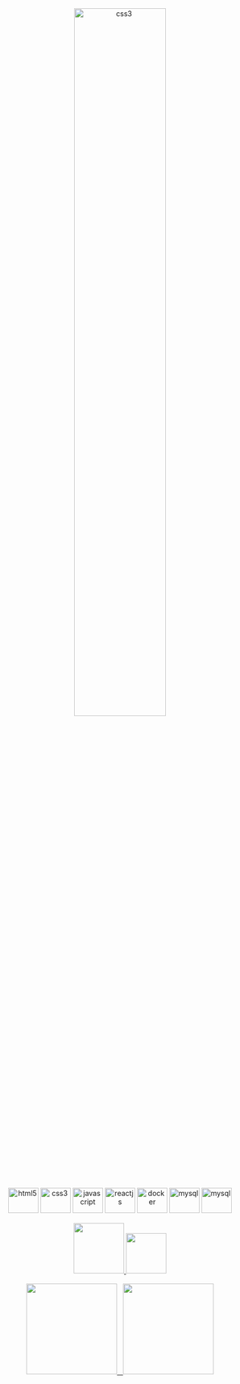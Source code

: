  

<div align="center">
<!-- <img alt="css3" src="https://i.ibb.co/GHBX6bY/1648086810091.jpg" style="max-width:100%;"> -->
<img alt="css3" margin-left="70px" align="center" src="https://svgshare.com/i/fs6.svg" style="width:60%;">
  <br>
  <div bgcolor="red">
    <img alt="html5" height="50" width="60" src="https://cdn.jsdelivr.net/gh/devicons/devicon/icons/html5/html5-plain-wordmark.svg" style="max-width:100%;">
    <img alt="css3" height="50" width="60" src="https://cdn.jsdelivr.net/gh/devicons/devicon/icons/css3/css3-plain-wordmark.svg" style="max-width:100%;">
    <img alt="javascript" height="50" width="60" src="https://cdn.jsdelivr.net/gh/devicons/devicon/icons/javascript/javascript-plain.svg" style="max-width:100%;">
    <img alt="reactjs" height="50" width="60" src="https://cdn.jsdelivr.net/gh/devicons/devicon/icons/react/react-original.svg" style="max-width:100%;">
    <img alt="docker" height="50" width="60" src="https://cdn.worldvectorlogo.com/logos/docker.svg" style="max-width:100%;">
    <img alt="mysql" height="50" width="60" src="https://static.cdnlogo.com/logos/m/10/mysql.svg" style="max-width:100%;">
    <img alt="mysql" height="50" width="60" src="https://upload.wikimedia.org/wikipedia/commons/d/d9/Node.js_logo.svg" style="max-width:100%;">
  </div>
  <br>
  <div>
    <a href="https://www.linkedin.com/in/guilhermegiacominidev/" target="_blank">
      <img src="https://img.shields.io/badge/-LinkedIn-%230077B5?style=for-the-badge&logo=linkedin&logoColor=white"  width="100px" target="_blank">
    </a>
    <a href = "mailto: ggiacomini2012@gmail.com">
      <img width="80px" src="https://img.shields.io/badge/-Gmail-%23333?style=for-the- badge&logo=gmail&logoColor=white" target="_blank">
    </a>
  </div>
</br>
<div>
  <a href="https://github.com/ggiacomini2012">
  <img height="180em" src="https://github-readme-stats.vercel.app/api?username=ggiacomini2012&show_icons=true&theme=nord&include_all_commits=true&count_private=true"/> &nbsp;
  <img height="180em" src="https://github-readme-stats.vercel.app/api/top-langs/?username=ggiacomini2012&layout=demo&langs_count=7&theme=nord"/>
</div>
</div>


<!--
**ggiacomini2012/ggiacomini2012** is a ✨ _special_ ✨ repository because its `README.md` (this file) appears on your GitHub profile.

Here are some ideas to get you started:

- 🔭 I’m currently working on ...
- 🌱 I’m currently learning ...
- 👯 I’m looking to collaborate on ...
- 🤔 I’m looking for help with ...
- 💬 Ask me about ...
- 📫 How to reach me: ...
- 😄 Pronouns: ...
- ⚡ Fun fact: ...
-->
